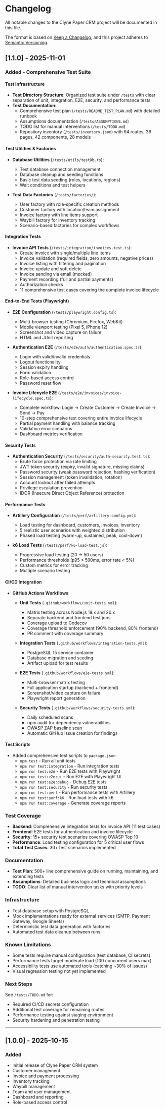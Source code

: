 # Changelog

All notable changes to the Clyne Paper CRM project will be documented in this file.

The format is based on [Keep a Changelog](https://keepachangelog.com/en/1.0.0/),
and this project adheres to [Semantic Versioning](https://semver.org/spec/v2.0.0.html).

## [1.1.0] - 2025-11-01

### Added - Comprehensive Test Suite

#### Test Infrastructure
- **Test Directory Structure**: Organized test suite under `/tests` with clear separation of unit, integration, E2E, security, and performance tests
- **Test Documentation**:
  - Comprehensive test plan (`/tests/README_TEST_PLAN.md`) with detailed runbook
  - Assumptions documentation (`/tests/ASSUMPTIONS.md`) 
  - TODO list for manual interventions (`/tests/TODO.md`)
  - Repository inventory (`/tests/inventory.json`) with 94 routes, 36 pages, 42 components, 28 models

#### Test Utilities & Factories
- **Database Utilities** (`/tests/utils/testDb.ts`):
  - Test database connection management
  - Database cleanup and seeding functions
  - Basic test data seeding (roles, locations, regions)
  - Wait conditions and test helpers
  
- **Test Data Factories** (`/tests/factories/`):
  - User factory with role-specific creation methods
  - Customer factory with location/team assignment
  - Invoice factory with line items support
  - Waybill factory for inventory tracking
  - Scenario-based factories for complex workflows

#### Integration Tests
- **Invoice API Tests** (`/tests/integration/invoices.test.ts`):
  - Create invoice with single/multiple line items
  - Invoice validation (required fields, zero amounts, negative prices)
  - Invoice listing with filtering and pagination
  - Invoice update and soft delete
  - Invoice sending via email (mocked)
  - Payment recording (full and partial payments)
  - Authorization checks
  - 11 comprehensive test cases covering the complete invoice lifecycle

#### End-to-End Tests (Playwright)
- **E2E Configuration** (`/tests/playwright.config.ts`):
  - Multi-browser testing (Chromium, Firefox, WebKit)
  - Mobile viewport testing (Pixel 5, iPhone 12)
  - Screenshot and video capture on failure
  - HTML and JUnit reporting
  
- **Authentication E2E** (`/tests/e2e/auth/authentication.spec.ts`):
  - Login with valid/invalid credentials
  - Logout functionality
  - Session expiry handling
  - Form validation
  - Role-based access control
  - Password reset flow
  
- **Invoice Lifecycle E2E** (`/tests/e2e/invoices/invoice-lifecycle.spec.ts`):
  - Complete workflow: Login → Create Customer → Create Invoice → Send → Pay
  - 10-step comprehensive test covering entire invoice lifecycle
  - Partial payment handling with balance tracking
  - Validation error scenarios
  - Dashboard metrics verification

#### Security Tests
- **Authentication Security** (`/tests/security/auth-security.test.ts`):
  - Brute force protection via rate limiting
  - JWT token security (expiry, invalid signature, missing claims)
  - Password security (weak password rejection, hashing verification)
  - Session management (token invalidation, rotation)
  - Account lockout after failed attempts
  - Privilege escalation prevention
  - IDOR (Insecure Direct Object Reference) protection

#### Performance Tests
- **Artillery Configuration** (`/tests/perf/artillery-config.yml`):
  - Load testing for dashboard, customers, invoices, inventory
  - 5 realistic user scenarios with weighted distribution
  - Phased load testing (warm-up, sustained, peak, cool-down)
  
- **k6 Load Tests** (`/tests/perf/k6-load-test.js`):
  - Progressive load testing (20 → 50 users)
  - Performance thresholds (p95 < 500ms, error rate < 5%)
  - Custom metrics for error tracking
  - Multiple scenario testing

#### CI/CD Integration
- **GitHub Actions Workflows**:
  - **Unit Tests** (`.github/workflows/unit-tests.yml`):
    - Matrix testing across Node.js 18.x and 20.x
    - Separate backend and frontend test jobs
    - Coverage upload to Codecov
    - Coverage threshold enforcement (90% backend, 80% frontend)
    - PR comment with coverage summary
    
  - **Integration Tests** (`.github/workflows/integration-tests.yml`):
    - PostgreSQL 15 service container
    - Database migration and seeding
    - Artifact upload for test results
    
  - **E2E Tests** (`.github/workflows/e2e-tests.yml`):
    - Multi-browser matrix testing
    - Full application startup (backend + frontend)
    - Screenshot/video capture on failure
    - Playwright report generation
    
  - **Security Tests** (`.github/workflows/security-tests.yml`):
    - Daily scheduled scans
    - npm audit for dependency vulnerabilities
    - OWASP ZAP baseline scan
    - Automatic GitHub issue creation for findings

#### Test Scripts
- Added comprehensive test scripts to `package.json`:
  - `npm test` - Run all unit tests
  - `npm run test:integration` - Run integration tests
  - `npm run test:e2e` - Run E2E tests with Playwright
  - `npm run test:e2e:ui` - Run E2E with Playwright UI
  - `npm run test:e2e:debug` - Debug E2E tests
  - `npm run test:security` - Run security tests
  - `npm run test:perf` - Run performance tests with Artillery
  - `npm run test:perf:k6` - Run load tests with k6
  - `npm run test:coverage` - Generate coverage reports

### Test Coverage
- **Backend**: Comprehensive integration tests for invoice API (11 test cases)
- **Frontend**: E2E tests for authentication and invoice lifecycle
- **Security**: 15+ security test scenarios covering OWASP Top 10
- **Performance**: Load testing configuration for 5 critical user flows
- **Total Test Cases**: 30+ test scenarios implemented

### Documentation
- **Test Plan**: 500+ line comprehensive guide on running, maintaining, and extending tests
- **Assumptions**: Detailed business logic and technical assumptions
- **TODO**: Clear list of manual intervention tasks with priority levels

### Infrastructure
- Test database setup with PostgreSQL
- Mock implementations ready for external services (SMTP, Payment Gateway, Google Sheets)
- Deterministic test data generation with factories
- Automated test data cleanup between runs

### Known Limitations
- Some tests require manual configuration (test database, CI secrets)
- Performance tests target moderate load (100 concurrent users max)
- Accessibility tests use automated tools (catching ~30% of issues)
- Visual regression testing not yet implemented

### Next Steps
See `/tests/TODO.md` for:
- Required CI/CD secrets configuration
- Additional test coverage for remaining routes
- Performance testing against staging environment
- Security hardening and penetration testing

---

## [1.0.0] - 2025-10-15

### Added
- Initial release of Clyne Paper CRM system
- Customer management
- Invoice and payment processing
- Inventory tracking
- Waybill management
- Team and user management
- Dashboard and reporting
- Role-based access control
